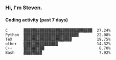### Hi, I'm Steven.

#### Coding activity (past 7 days)
```
C       ▓▓▓▓▓▓▓▓▓▓▓▓▓▓▓▓▓▓▓▓▓▓▓▓▓▓▓▓▓▓  27.24%
Python  ▓▓▓▓▓▓▓▓▓▓▓▓▓▓▓▓▓▓▓▓▓▓▓▓        22.08%
TeX     ▓▓▓▓▓▓▓▓▓▓▓▓▓▓▓▓▓▓▓▓▓           19.75%
other   ▓▓▓▓▓▓▓▓▓▓▓▓▓▓▓                 14.32%
C++     ▓▓▓▓▓▓▓▓▓                        8.70%
Bash    ▓▓▓▓▓▓▓▓                         7.92%
```
